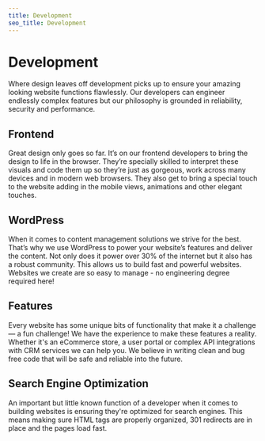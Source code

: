 ```yaml
---
title: Development
seo_title: Development
---
```


# Development

Where design leaves off development picks up to ensure your amazing looking website functions flawlessly. Our developers can engineer endlessly complex features but our philosophy is grounded in reliability, security and performance.

## Frontend

Great design only goes so far. It’s on our frontend developers to bring the design to life in the browser. They’re specially skilled to interpret these visuals and code them up so they’re just as gorgeous, work across many devices and in modern web browsers. They also get to bring a special touch to the website adding in the mobile views, animations and other elegant touches. 

## WordPress

When it comes to content management solutions we strive for the best. That’s why we use WordPress to power your website’s features and deliver the content. Not only does it power over 30% of the internet but it also has a robust community. This allows us to build fast and powerful websites. Websites we create are so easy to manage - no engineering degree required here!

## Features

Every website has some unique bits of functionality that make it a challenge — a fun challenge! We have the experience to make these features a reality. Whether it's an eCommerce store, a user portal or complex API integrations with CRM services we can help you. We believe in writing clean and bug free code that will be safe and reliable into the future.

## Search Engine Optimization

An important but little known function of a developer when it comes to building websites is ensuring they're optimized for search engines. This means making sure HTML tags are properly organized, 301 redirects are in place and the pages load fast.
